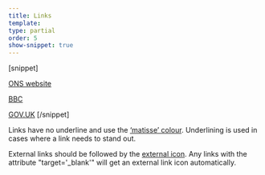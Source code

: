```yaml
---
title: Links
template:
type: partial
order: 5
show-snippet: true
---
```

[snippet]
<!--Normal link-->
<a href="https://www.ons.gov.uk">ONS website</a>

<!--External link with icon-->
<a href="https://bbc.co.uk">BBC<span class="icon icon-external--dark-small"></span></a>

<!--External link with '_blank' target attribute-->
<a href="https://www.gov.uk" target="_blank">GOV.UK</a>
[/snippet]

Links have no underline and use the <a href="../colour/#colours">‘matisse’ colour</a>. Underlining is used in cases where a link needs to stand out.

External links should be followed by the <a href="../icons/#external-link">external icon</a>. Any links with the attribute "target='_blank'" will get an external link icon automatically.